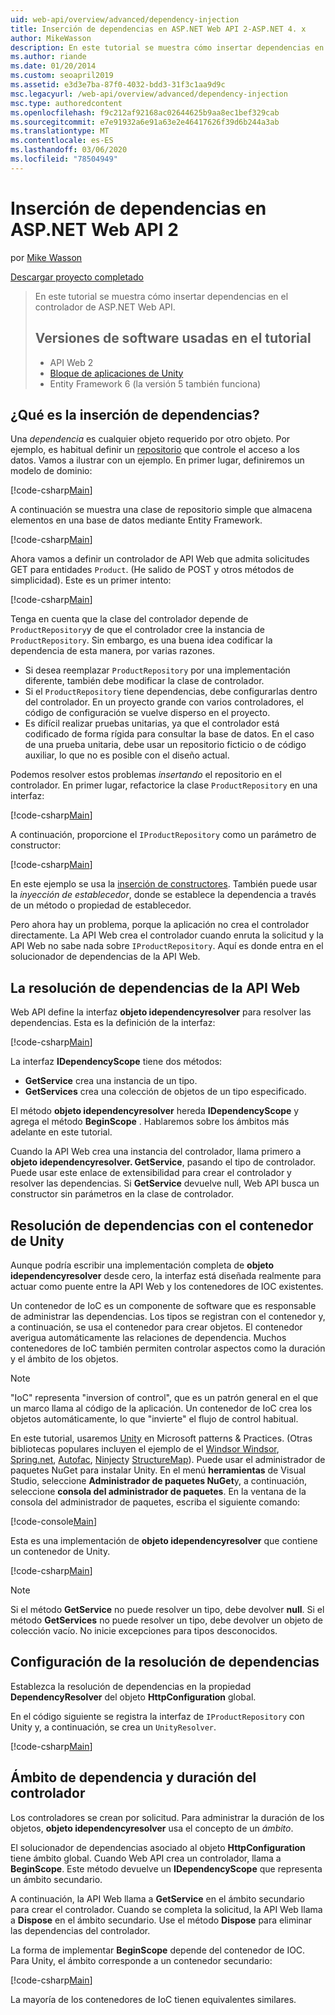 ```yaml
---
uid: web-api/overview/advanced/dependency-injection
title: Inserción de dependencias en ASP.NET Web API 2-ASP.NET 4. x
author: MikeWasson
description: En este tutorial se muestra cómo insertar dependencias en el controlador de ASP.NET Web API para ASP.NET 4. x.
ms.author: riande
ms.date: 01/20/2014
ms.custom: seoapril2019
ms.assetid: e3d3e7ba-87f0-4032-bdd3-31f3c1aa9d9c
msc.legacyurl: /web-api/overview/advanced/dependency-injection
msc.type: authoredcontent
ms.openlocfilehash: f9c212af92168ac02644625b9aa8ec1bef329cab
ms.sourcegitcommit: e7e91932a6e91a63e2e46417626f39d6b244a3ab
ms.translationtype: MT
ms.contentlocale: es-ES
ms.lasthandoff: 03/06/2020
ms.locfileid: "78504949"
---
```

# <a name="dependency-injection-in-aspnet-web-api-2"></a>Inserción de dependencias en ASP.NET Web API 2

por [Mike Wasson](https://github.com/MikeWasson)

[Descargar proyecto completado](https://code.msdn.microsoft.com/ASP-NET-Web-API-Tutorial-468ee148)

> En este tutorial se muestra cómo insertar dependencias en el controlador de ASP.NET Web API.
> 
> ## <a name="software-versions-used-in-the-tutorial"></a>Versiones de software usadas en el tutorial
> 
> 
> - API Web 2
> - [Bloque de aplicaciones de Unity](https://www.nuget.org/packages/Unity/)
> - Entity Framework 6 (la versión 5 también funciona)

## <a name="what-is-dependency-injection"></a>¿Qué es la inserción de dependencias?

Una *dependencia* es cualquier objeto requerido por otro objeto. Por ejemplo, es habitual definir un [repositorio](http://martinfowler.com/eaaCatalog/repository.html) que controle el acceso a los datos. Vamos a ilustrar con un ejemplo. En primer lugar, definiremos un modelo de dominio:

[!code-csharp[Main](dependency-injection/samples/sample1.cs)]

A continuación se muestra una clase de repositorio simple que almacena elementos en una base de datos mediante Entity Framework.

[!code-csharp[Main](dependency-injection/samples/sample2.cs)]

Ahora vamos a definir un controlador de API Web que admita solicitudes GET para entidades `Product`. (He salido de POST y otros métodos de simplicidad). Este es un primer intento:

[!code-csharp[Main](dependency-injection/samples/sample3.cs)]

Tenga en cuenta que la clase del controlador depende de `ProductRepository`y de que el controlador cree la instancia de `ProductRepository`. Sin embargo, es una buena idea codificar la dependencia de esta manera, por varias razones.

- Si desea reemplazar `ProductRepository` por una implementación diferente, también debe modificar la clase de controlador.
- Si el `ProductRepository` tiene dependencias, debe configurarlas dentro del controlador. En un proyecto grande con varios controladores, el código de configuración se vuelve disperso en el proyecto.
- Es difícil realizar pruebas unitarias, ya que el controlador está codificado de forma rígida para consultar la base de datos. En el caso de una prueba unitaria, debe usar un repositorio ficticio o de código auxiliar, lo que no es posible con el diseño actual.

Podemos resolver estos problemas *insertando* el repositorio en el controlador. En primer lugar, refactorice la clase `ProductRepository` en una interfaz:

[!code-csharp[Main](dependency-injection/samples/sample4.cs)]

A continuación, proporcione el `IProductRepository` como un parámetro de constructor:

[!code-csharp[Main](dependency-injection/samples/sample5.cs)]

En este ejemplo se usa la [inserción de constructores](http://www.martinfowler.com/articles/injection.html#FormsOfDependencyInjection). También puede usar la *inyección de establecedor*, donde se establece la dependencia a través de un método o propiedad de establecedor.

Pero ahora hay un problema, porque la aplicación no crea el controlador directamente. La API Web crea el controlador cuando enruta la solicitud y la API Web no sabe nada sobre `IProductRepository`. Aquí es donde entra en el solucionador de dependencias de la API Web.

## <a name="the-web-api-dependency-resolver"></a>La resolución de dependencias de la API Web

Web API define la interfaz **objeto idependencyresolver** para resolver las dependencias. Esta es la definición de la interfaz:

[!code-csharp[Main](dependency-injection/samples/sample6.cs)]

La interfaz **IDependencyScope** tiene dos métodos:

- **GetService** crea una instancia de un tipo.
- **GetServices** crea una colección de objetos de un tipo especificado.

El método **objeto idependencyresolver** hereda **IDependencyScope** y agrega el método **BeginScope** . Hablaremos sobre los ámbitos más adelante en este tutorial.

Cuando la API Web crea una instancia del controlador, llama primero a **objeto idependencyresolver. GetService**, pasando el tipo de controlador. Puede usar este enlace de extensibilidad para crear el controlador y resolver las dependencias. Si **GetService** devuelve null, Web API busca un constructor sin parámetros en la clase de controlador.

## <a name="dependency-resolution-with-the-unity-container"></a>Resolución de dependencias con el contenedor de Unity

Aunque podría escribir una implementación completa de **objeto idependencyresolver** desde cero, la interfaz está diseñada realmente para actuar como puente entre la API Web y los contenedores de IOC existentes.

Un contenedor de IoC es un componente de software que es responsable de administrar las dependencias. Los tipos se registran con el contenedor y, a continuación, se usa el contenedor para crear objetos. El contenedor averigua automáticamente las relaciones de dependencia. Muchos contenedores de IoC también permiten controlar aspectos como la duración y el ámbito de los objetos.

> [!NOTE]
> "IoC" representa "inversion of control", que es un patrón general en el que un marco llama al código de la aplicación. Un contenedor de IoC crea los objetos automáticamente, lo que "invierte" el flujo de control habitual.

En este tutorial, usaremos [Unity](https://msdn.microsoft.com/library/ff647202.aspx) en Microsoft patterns &amp; Practices. (Otras bibliotecas populares incluyen el ejemplo de el [Windsor Windsor](http://www.castleproject.org/), [Spring.net](http://www.springframework.net/), [Autofac](https://code.google.com/p/autofac/), [Ninject](http://www.ninject.org/)y [StructureMap](http://structuremap.github.io/documentation/)). Puede usar el administrador de paquetes NuGet para instalar Unity. En el menú **herramientas** de Visual Studio, seleccione **Administrador de paquetes NuGet**y, a continuación, seleccione **consola del administrador de paquetes**. En la ventana de la consola del administrador de paquetes, escriba el siguiente comando:

[!code-console[Main](dependency-injection/samples/sample7.cmd)]

Esta es una implementación de **objeto idependencyresolver** que contiene un contenedor de Unity.

[!code-csharp[Main](dependency-injection/samples/sample8.cs)]

> [!NOTE]
> Si el método **GetService** no puede resolver un tipo, debe devolver **null**. Si el método **GetServices** no puede resolver un tipo, debe devolver un objeto de colección vacío. No inicie excepciones para tipos desconocidos.

## <a name="configuring-the-dependency-resolver"></a>Configuración de la resolución de dependencias

Establezca la resolución de dependencias en la propiedad **DependencyResolver** del objeto **HttpConfiguration** global.

En el código siguiente se registra la interfaz de `IProductRepository` con Unity y, a continuación, se crea un `UnityResolver`.

[!code-csharp[Main](dependency-injection/samples/sample9.cs)]

## <a name="dependency-scope-and-controller-lifetime"></a>Ámbito de dependencia y duración del controlador

Los controladores se crean por solicitud. Para administrar la duración de los objetos, **objeto idependencyresolver** usa el concepto de un *ámbito*.

El solucionador de dependencias asociado al objeto **HttpConfiguration** tiene ámbito global. Cuando Web API crea un controlador, llama a **BeginScope**. Este método devuelve un **IDependencyScope** que representa un ámbito secundario.

A continuación, la API Web llama a **GetService** en el ámbito secundario para crear el controlador. Cuando se completa la solicitud, la API Web llama a **Dispose** en el ámbito secundario. Use el método **Dispose** para eliminar las dependencias del controlador.

La forma de implementar **BeginScope** depende del contenedor de IOC. Para Unity, el ámbito corresponde a un contenedor secundario:

[!code-csharp[Main](dependency-injection/samples/sample10.cs)]

La mayoría de los contenedores de IoC tienen equivalentes similares.
